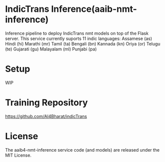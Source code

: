 # IndicTrans Inference(aaib-nmt-inference)
Inference pipeline to deploy IndicTrans nmt models on top of the Flask server.
This service currently suports 11 indic languages:
Assamese (as)	Hindi (hi)	Marathi (mr)	Tamil (ta)
Bengali (bn)	Kannada (kn)	Oriya (or)	Telugu (te)
Gujarati (gu)	Malayalam (ml)	Punjabi (pa)	

# Setup
WIP
# Training Repository
https://github.com/AI4Bharat/indicTrans
# License
The aaib4-nmt-inference service code (and models) are released under the MIT License.